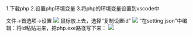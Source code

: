 1.下载php
2.设置php环境变量
3.将php的环境变量设置到vscode中


文件->首选项->设置
![](https://sxm-upload.oss-cn-beijing.aliyuncs.com/imgs/48a551be-4411-46c1-975c-36971e77c782.jpg)
鼠标放上去，选择“复制设置id”
![](https://sxm-upload.oss-cn-beijing.aliyuncs.com/imgs/03d8fc17-afb1-48ef-b156-cdf27ed4628f.jpg)
“在setting.json”中编辑：将id粘贴进来，把php.exe路径写下来：
![](https://sxm-upload.oss-cn-beijing.aliyuncs.com/imgs/f9147d48-6038-43e0-9ca3-f58b36d5e90c.png)



